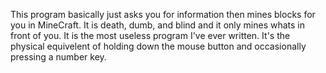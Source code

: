 This program basically just asks you for information then mines blocks for you in MineCraft. It is death, dumb, and 
blind and it only mines whats in front of you. It is the most useless program I've ever written. It's the physical
equivelent of holding down the mouse button and occasionally pressing a number key.
